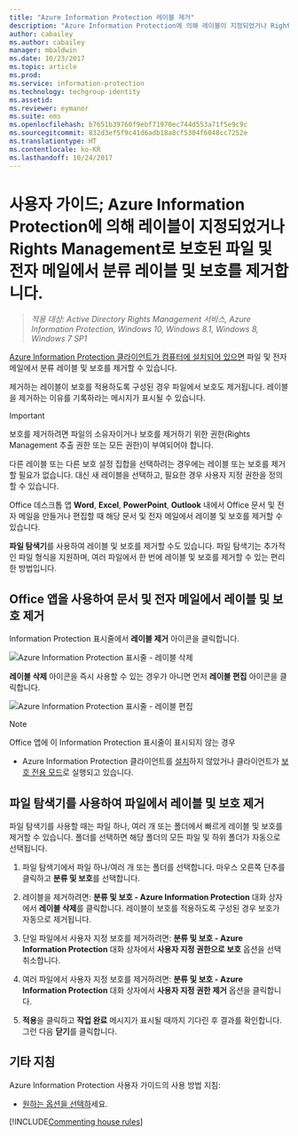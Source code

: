 ```yaml
---
title: "Azure Information Protection 레이블 제거"
description: "Azure Information Protection에 의해 레이블이 지정되었거나 Rights Management로 보호된 파일에서 분류 레이블 및 보호를 제거하기 위한 지침입니다."
author: cabailey
ms.author: cabailey
manager: mbaldwin
ms.date: 10/23/2017
ms.topic: article
ms.prod: 
ms.service: information-protection
ms.technology: techgroup-identity
ms.assetid: 
ms.reviewer: eymanor
ms.suite: ems
ms.openlocfilehash: b7651b39760f9ebf71970ec744d553a71f5e9c9c
ms.sourcegitcommit: 832d3ef5f9c41d6adb18a8cf5304f6048cc7252e
ms.translationtype: HT
ms.contentlocale: ko-KR
ms.lasthandoff: 10/24/2017
---
```

# <a name="user-guide-remove-labels-and-protection-from-files-and-emails-that-have-been-labeled-by-azure-information-protection-or-protected-by-rights-management"></a>사용자 가이드; Azure Information Protection에 의해 레이블이 지정되었거나 Rights Management로 보호된 파일 및 전자 메일에서 분류 레이블 및 보호를 제거합니다.

>*적용 대상: Active Directory Rights Management 서비스, Azure Information Protection, Windows 10, Windows 8.1, Windows 8, Windows 7 SP1*

[Azure Information Protection 클라이언트가 컴퓨터에 설치되어 있으면](install-client-app.md) 파일 및 전자 메일에서 분류 레이블 및 보호를 제거할 수 있습니다.

제거하는 레이블이 보호를 적용하도록 구성된 경우 파일에서 보호도 제거됩니다. 레이블을 제거하는 이유를 기록하라는 메시지가 표시될 수 있습니다.

> [!IMPORTANT]
> 보호를 제거하려면 파일의 소유자이거나 보호를 제거하기 위한 권한(Rights Management 추출 권한 또는 모든 권한)이 부여되어야 합니다.

다른 레이블 또는 다른 보호 설정 집합을 선택하려는 경우에는 레이블 또는 보호를 제거할 필요가 없습니다. 대신 새 레이블을 선택하고, 필요한 경우 사용자 지정 권한을 정의할 수 있습니다. 

Office 데스크톱 앱 **Word**, **Excel**, **PowerPoint**, **Outlook** 내에서 Office 문서 및 전자 메일을 만들거나 편집할 때 해당 문서 및 전자 메일에서 레이블 및 보호를 제거할 수 있습니다. 

**파일 탐색기**를 사용하여 레이블 및 보호를 제거할 수도 있습니다. 파일 탐색기는 추가적인 파일 형식을 지원하며, 여러 파일에서 한 번에 레이블 및 보호를 제거할 수 있는 편리한 방법입니다.

## <a name="using-office-apps-to-remove-labels-and-protection-from-documents-and-emails"></a>Office 앱을 사용하여 문서 및 전자 메일에서 레이블 및 보호 제거

Information Protection 표시줄에서 **레이블 제거** 아이콘을 클릭합니다.

![Azure Information Protection 표시줄 - 레이블 삭제](../media/delete-label.png)

**레이블 삭제** 아이콘을 즉시 사용할 수 있는 경우가 아니면 먼저 **레이블 편집** 아이콘을 클릭합니다.

![Azure Information Protection 표시줄 - 레이블 편집](../media/edit-label.png)

> [!NOTE]
> Office 앱에 이 Information Protection 표시줄이 표시되지 않는 경우
> 
> - Azure Information Protection 클라이언트를 [설치](install-client-app.md)하지 않았거나 클라이언트가 [보호 전용 모드](client-protection-only-mode.md)로 실행되고 있습니다.

## <a name="using-file-explorer-to-remove-labels-and-protection-from-files"></a>파일 탐색기를 사용하여 파일에서 레이블 및 보호 제거

파일 탐색기를 사용할 때는 파일 하나, 여러 개 또는 폴더에서 빠르게 레이블 및 보호를 제거할 수 있습니다. 폴더를 선택하면 해당 폴더의 모든 파일 및 하위 폴더가 자동으로 선택됩니다. 

1.  파일 탐색기에서 파일 하나/여러 개 또는 폴더를 선택합니다. 마우스 오른쪽 단추를 클릭하고 **분류 및 보호**를 선택합니다.

2. 레이블을 제거하려면: **분류 및 보호 - Azure Information Protection** 대화 상자에서 **레이블 삭제**를 클릭합니다. 레이블이 보호를 적용하도록 구성된 경우 보호가 자동으로 제거됩니다.

3. 단일 파일에서 사용자 지정 보호를 제거하려면: **분류 및 보호 - Azure Information Protection** 대화 상자에서 **사용자 지정 권한으로 보호** 옵션을 선택 취소합니다.
    
4. 여러 파일에서 사용자 지정 보호를 제거하려면: **분류 및 보호 - Azure Information Protection** 대화 상자에서 **사용자 지정 권한 제거** 옵션을 클릭합니다.

5. **적용**을 클릭하고 **작업 완료** 메시지가 표시될 때까지 기다린 후 결과를 확인합니다. 그런 다음 **닫기**를 클릭합니다.


## <a name="other-instructions"></a>기타 지침
Azure Information Protection 사용자 가이드의 사용 방법 지침:

- [원하는 옵션을 선택하](client-user-guide.md#what-do-you-want-to-do)세요.


[!INCLUDE[Commenting house rules](../includes/houserules.md)]